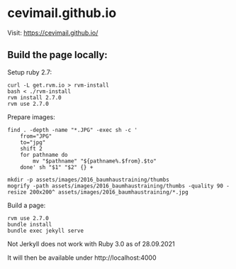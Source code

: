 # cevimail.github.io

Visit: https://cevimail.github.io/

## Build the page locally:

Setup ruby 2.7:
```
curl -L get.rvm.io > rvm-install
bash < ./rvm-install
rvm install 2.7.0
rvm use 2.7.0
```

Prepare images:
```
find . -depth -name "*.JPG" -exec sh -c '
    from="JPG"
    to="jpg"
    shift 2
    for pathname do
        mv "$pathname" "${pathname%.$from}.$to"
    done' sh "$1" "$2" {} +

mkdir -p assets/images/2016_baumhaustraining/thumbs
mogrify -path assets/images/2016_baumhaustraining/thumbs -quality 90 -resize 200x200^ assets/images/2016_baumhaustraining/*.jpg
```

Build a page:
```
rvm use 2.7.0
bundle install
bundle exec jekyll serve
```

Not Jerkyll does not work with Ruby 3.0 as of 28.09.2021

It will then be available under http://localhost:4000
